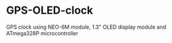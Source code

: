 # GPS-OLED-clock
GPS clock using NEO-6M module, 1.3" OLED display module and ATmega328P microcontroller
